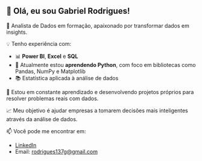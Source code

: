 ## 👋 Olá, eu sou Gabriel Rodrigues!

🎯 Analista de Dados em formação, apaixonado por transformar dados em insights.

💡 Tenho experiência com:
- 📊 **Power BI**, **Excel** e **SQL**
- 🐍 Atualmente estou **aprendendo Python**, com foco em bibliotecas como Pandas, NumPy e Matplotlib
- 📚 Estatística aplicada à análise de dados

🚀 Estou em constante aprendizado e desenvolvendo projetos próprios para resolver problemas reais com dados.

📈 Meu objetivo é ajudar empresas a tomarem decisões mais inteligentes através da análise de dados.

📫 Você pode me encontrar em:
- [LinkedIn](https://linkedin.com/in/rodrigues137g)
- Email: rodrigues137g@gmail.com
